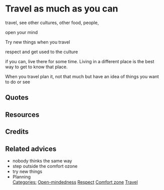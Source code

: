 # Travel as much as you can

travel, see other cultures, other food, people,

open your mind

Try new things when you travel

respect and get used to the culture

if you can, live there for some time. Living in a different place is the best way to get to know that place.

When you travel plan it, not that much but have an idea of  things you want to do or see

## Quotes

## Resources

## Credits

## Related advices

- nobody thinks the same way
- step outside the comfort ozone
- try new things
- Planning
<br/>[Categories:](../Categories/index.md) [Open-mindedness](../Categories/Open-mindedness.md) [Respect](../Categories/Respect.md) [Comfort zone](../Categories/Comfort%20zone.md) [Travel](../Categories/Travel.md)